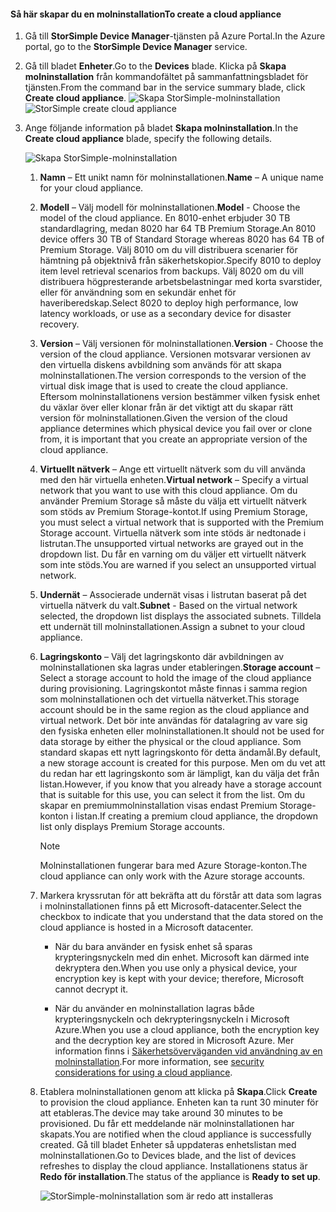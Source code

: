 #### <a name="to-create-a-cloud-appliance"></a><span data-ttu-id="25bcf-101">Så här skapar du en molninstallation</span><span class="sxs-lookup"><span data-stu-id="25bcf-101">To create a cloud appliance</span></span>

1. <span data-ttu-id="25bcf-102">Gå till **StorSimple Device Manager**-tjänsten på Azure Portal.</span><span class="sxs-lookup"><span data-stu-id="25bcf-102">In the Azure portal, go to the **StorSimple Device Manager** service.</span></span>
2. <span data-ttu-id="25bcf-103">Gå till bladet **Enheter**.</span><span class="sxs-lookup"><span data-stu-id="25bcf-103">Go to the **Devices** blade.</span></span> <span data-ttu-id="25bcf-104">Klicka på **Skapa molninstallation** från kommandofältet på sammanfattningsbladet för tjänsten.</span><span class="sxs-lookup"><span data-stu-id="25bcf-104">From the command bar in the service summary blade, click **Create cloud appliance**.</span></span>
    <span data-ttu-id="25bcf-105">![Skapa StorSimple-molninstallation](./media/storsimple-8000-create-cloud-appliance-u2/sca-create1.png)</span><span class="sxs-lookup"><span data-stu-id="25bcf-105">![StorSimple create cloud appliance](./media/storsimple-8000-create-cloud-appliance-u2/sca-create1.png)</span></span>
3. <span data-ttu-id="25bcf-106">Ange följande information på bladet **Skapa molninstallation**.</span><span class="sxs-lookup"><span data-stu-id="25bcf-106">In the **Create cloud appliance** blade, specify the following details.</span></span>
   
    ![Skapa StorSimple-molninstallation](./media/storsimple-8000-create-cloud-appliance-u2/sca-create2m.png)
   
   1. <span data-ttu-id="25bcf-108">**Namn** – Ett unikt namn för molninstallationen.</span><span class="sxs-lookup"><span data-stu-id="25bcf-108">**Name** – A unique name for your cloud appliance.</span></span>
   2. <span data-ttu-id="25bcf-109">**Modell** – Välj modell för molninstallationen.</span><span class="sxs-lookup"><span data-stu-id="25bcf-109">**Model** - Choose the model of the cloud appliance.</span></span> <span data-ttu-id="25bcf-110">En 8010-enhet erbjuder 30 TB standardlagring, medan 8020 har 64 TB Premium Storage.</span><span class="sxs-lookup"><span data-stu-id="25bcf-110">An 8010 device offers 30 TB of Standard Storage whereas 8020 has 64 TB of Premium Storage.</span></span> <span data-ttu-id="25bcf-111">Välj 8010 om du vill distribuera scenarier för hämtning på objektnivå från säkerhetskopior.</span><span class="sxs-lookup"><span data-stu-id="25bcf-111">Specify 8010 to deploy item level retrieval scenarios from backups.</span></span> <span data-ttu-id="25bcf-112">Välj 8020 om du vill distribuera högpresterande arbetsbelastningar med korta svarstider, eller för användning som en sekundär enhet för haveriberedskap.</span><span class="sxs-lookup"><span data-stu-id="25bcf-112">Select 8020 to deploy high performance, low latency workloads, or use as a secondary device for disaster recovery.</span></span>
   3. <span data-ttu-id="25bcf-113">**Version** – Välj versionen för molninstallationen.</span><span class="sxs-lookup"><span data-stu-id="25bcf-113">**Version** - Choose the version of the cloud appliance.</span></span> <span data-ttu-id="25bcf-114">Versionen motsvarar versionen av den virtuella diskens avbildning som används för att skapa molninstallationen.</span><span class="sxs-lookup"><span data-stu-id="25bcf-114">The version corresponds to the version of the virtual disk image that is used to create the cloud appliance.</span></span> <span data-ttu-id="25bcf-115">Eftersom molninstallationens version bestämmer vilken fysisk enhet du växlar över eller klonar från är det viktigt att du skapar rätt version för molninstallationen.</span><span class="sxs-lookup"><span data-stu-id="25bcf-115">Given the version of the cloud appliance determines which physical device you fail over or clone from, it is important that you create an appropriate version of the cloud appliance.</span></span>
   4. <span data-ttu-id="25bcf-116">**Virtuellt nätverk** – Ange ett virtuellt nätverk som du vill använda med den här virtuella enheten.</span><span class="sxs-lookup"><span data-stu-id="25bcf-116">**Virtual network** – Specify a virtual network that you want to use with this cloud appliance.</span></span> <span data-ttu-id="25bcf-117">Om du använder Premium Storage så måste du välja ett virtuellt nätverk som stöds av Premium Storage-kontot.</span><span class="sxs-lookup"><span data-stu-id="25bcf-117">If using Premium Storage, you must select a virtual network that is supported with the Premium Storage account.</span></span> <span data-ttu-id="25bcf-118">Virtuella nätverk som inte stöds är nedtonade i listrutan.</span><span class="sxs-lookup"><span data-stu-id="25bcf-118">The unsupported virtual networks are grayed out in the dropdown list.</span></span> <span data-ttu-id="25bcf-119">Du får en varning om du väljer ett virtuellt nätverk som inte stöds.</span><span class="sxs-lookup"><span data-stu-id="25bcf-119">You are warned if you select an unsupported virtual network.</span></span>
   5. <span data-ttu-id="25bcf-120">**Undernät** – Associerade undernät visas i listrutan baserat på det virtuella nätverk du valt.</span><span class="sxs-lookup"><span data-stu-id="25bcf-120">**Subnet** - Based on the virtual network selected, the dropdown list displays the associated subnets.</span></span> <span data-ttu-id="25bcf-121">Tilldela ett undernät till molninstallationen.</span><span class="sxs-lookup"><span data-stu-id="25bcf-121">Assign a subnet to your cloud appliance.</span></span>
   6. <span data-ttu-id="25bcf-122">**Lagringskonto** – Välj det lagringskonto där avbildningen av molninstallationen ska lagras under etableringen.</span><span class="sxs-lookup"><span data-stu-id="25bcf-122">**Storage account** – Select a storage account to hold the image of the cloud appliance during provisioning.</span></span> <span data-ttu-id="25bcf-123">Lagringskontot måste finnas i samma region som molninstallationen och det virtuella nätverket.</span><span class="sxs-lookup"><span data-stu-id="25bcf-123">This storage account should be in the same region as the cloud appliance and virtual network.</span></span> <span data-ttu-id="25bcf-124">Det bör inte användas för datalagring av vare sig den fysiska enheten eller molninstallationen.</span><span class="sxs-lookup"><span data-stu-id="25bcf-124">It should not be used for data storage by either the physical or the cloud appliance.</span></span> <span data-ttu-id="25bcf-125">Som standard skapas ett nytt lagringskonto för detta ändamål.</span><span class="sxs-lookup"><span data-stu-id="25bcf-125">By default, a new storage account is created for this purpose.</span></span> <span data-ttu-id="25bcf-126">Men om du vet att du redan har ett lagringskonto som är lämpligt, kan du välja det från listan.</span><span class="sxs-lookup"><span data-stu-id="25bcf-126">However, if you know that you already have a storage account that is suitable for this use, you can select it from the list.</span></span> <span data-ttu-id="25bcf-127">Om du skapar en premiummolninstallation visas endast Premium Storage-konton i listan.</span><span class="sxs-lookup"><span data-stu-id="25bcf-127">If creating a premium cloud appliance, the dropdown list only displays Premium Storage accounts.</span></span>
      
      > [!NOTE]
      > <span data-ttu-id="25bcf-128">Molninstallationen fungerar bara med Azure Storage-konton.</span><span class="sxs-lookup"><span data-stu-id="25bcf-128">The cloud appliance can only work with the Azure storage accounts.</span></span>
    
   7. <span data-ttu-id="25bcf-129">Markera kryssrutan för att bekräfta att du förstår att data som lagras i molninstallationen finns på ett Microsoft-datacenter.</span><span class="sxs-lookup"><span data-stu-id="25bcf-129">Select the checkbox to indicate that you understand that the data stored on the cloud appliance is hosted in a Microsoft datacenter.</span></span>
       * <span data-ttu-id="25bcf-130">När du bara använder en fysisk enhet så sparas krypteringsnyckeln med din enhet. Microsoft kan därmed inte dekryptera den.</span><span class="sxs-lookup"><span data-stu-id="25bcf-130">When you use only a physical device, your encryption key is kept with your device; therefore, Microsoft cannot decrypt it.</span></span>

       * <span data-ttu-id="25bcf-131">När du använder en molninstallation lagras både krypteringsnyckeln och dekrypteringsnyckeln i Microsoft Azure.</span><span class="sxs-lookup"><span data-stu-id="25bcf-131">When you use a cloud appliance, both the encryption key and the decryption key are stored in Microsoft Azure.</span></span> <span data-ttu-id="25bcf-132">Mer information finns i [Säkerhetsöverväganden vid användning av en molninstallation](../articles/storsimple/storsimple-security.md#storsimple-virtual-device-security).</span><span class="sxs-lookup"><span data-stu-id="25bcf-132">For more information, see [security considerations for using a cloud appliance](../articles/storsimple/storsimple-security.md#storsimple-virtual-device-security).</span></span>
   8. <span data-ttu-id="25bcf-133">Etablera molninstallationen genom att klicka på **Skapa**.</span><span class="sxs-lookup"><span data-stu-id="25bcf-133">Click **Create** to provision the cloud appliance.</span></span> <span data-ttu-id="25bcf-134">Enheten kan ta runt 30 minuter för att etableras.</span><span class="sxs-lookup"><span data-stu-id="25bcf-134">The device may take around 30 minutes to be provisioned.</span></span> <span data-ttu-id="25bcf-135">Du får ett meddelande när molninstallationen har skapats.</span><span class="sxs-lookup"><span data-stu-id="25bcf-135">You are notified when the cloud appliance is successfully created.</span></span> <span data-ttu-id="25bcf-136">Gå till bladet Enheter så uppdateras enhetslistan med molninstallationen.</span><span class="sxs-lookup"><span data-stu-id="25bcf-136">Go to Devices blade, and the list of devices refreshes to display the cloud appliance.</span></span> <span data-ttu-id="25bcf-137">Installationens status är **Redo för installation**.</span><span class="sxs-lookup"><span data-stu-id="25bcf-137">The status of the appliance is **Ready to set up**.</span></span>
      
      ![StorSimple-molninstallation som är redo att installeras](./media/storsimple-8000-create-cloud-appliance-u2/sca-create3.png)

